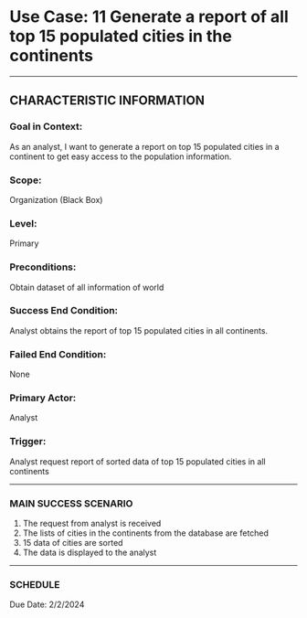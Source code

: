 # Use Case: 11 	Generate a report of all top 15 populated cities in the continents

----------------------
## CHARACTERISTIC INFORMATION
### Goal in Context: 
As an analyst, I want to generate a report on top 15 populated cities in a continent to get easy access to the population information.
### Scope: 
Organization (Black Box)
### Level: 
Primary
### Preconditions: 
Obtain dataset of all information of world
### Success End Condition: 
Analyst obtains the report of top 15 populated cities in all continents.
### Failed End Condition: 
None
### Primary Actor: 
Analyst
### Trigger: 
Analyst request report of sorted data of top 15 populated cities in all continents

----------------------
### MAIN SUCCESS SCENARIO
1.	The request from analyst is received
2.	The lists of cities in the continents from the database are fetched
3.	15 data of cities are sorted
4.	The data is displayed to the analyst
----------------------
### SCHEDULE
Due Date: 2/2/2024